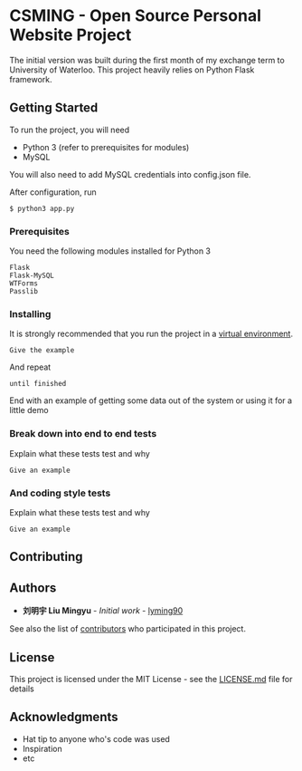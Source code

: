 # CSMING - Open Source Personal Website Project

The initial version was built during the first month of my exchange term to University of Waterloo. This project heavily relies on Python Flask framework.

## Getting Started

To run the project, you will need

- Python 3 (refer to prerequisites for modules)
- MySQL

You will also need to add MySQL credentials into config.json file.

After configuration, run

```
$ python3 app.py
```

### Prerequisites

You need the following modules installed for Python 3

```
Flask
Flask-MySQL
WTForms
Passlib
```

### Installing

It is strongly recommended that you run the project in a [virtual environment](https://docs.python.org/3/library/venv.html).

```
Give the example
```

And repeat

```
until finished
```

End with an example of getting some data out of the system or using it for a little demo


### Break down into end to end tests

Explain what these tests test and why

```
Give an example
```

### And coding style tests

Explain what these tests test and why

```
Give an example
```
<!-- 
## Deployment

Add additional notes about how to deploy this on a live system -->

<!-- ## Built With

* [Dropwizard](http://www.dropwizard.io/1.0.2/docs/) - The web framework used
* [Maven](https://maven.apache.org/) - Dependency Management
* [ROME](https://rometools.github.io/rome/) - Used to generate RSS Feeds -->

## Contributing
<!-- 
Please read [CONTRIBUTING.md](https://gist.github.com/PurpleBooth/b24679402957c63ec426) for details on our code of conduct, and the process for submitting pull requests to us. -->

<!-- ## Versioning

We use [SemVer](http://semver.org/) for versioning. For the versions available, see the [tags on this repository](https://github.com/your/project/tags).  -->

## Authors

* **刘明宇 Liu Mingyu** - *Initial work* - [lyming90](https://github.com/lyming90)

See also the list of [contributors](https://github.com/your/project/contributors) who participated in this project.

## License

This project is licensed under the MIT License - see the [LICENSE.md](LICENSE.md) file for details

## Acknowledgments

* Hat tip to anyone who's code was used
* Inspiration
* etc
